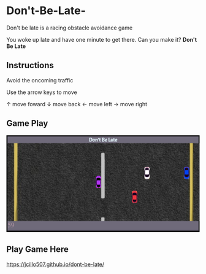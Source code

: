 # Don't-Be-Late-
Don't be late is a racing obstacle avoidance game

You woke up late and have one minute to get there. Can you make it?
**Don't Be Late**

## Instructions 
Avoid the oncoming traffic

Use the arrow keys to move

↑ move foward
↓ move back
← move left
→ move right

## Game Play
![gameplay](screen-shot.png)

## Play Game Here
https://jcillo507.github.io/dont-be-late/
